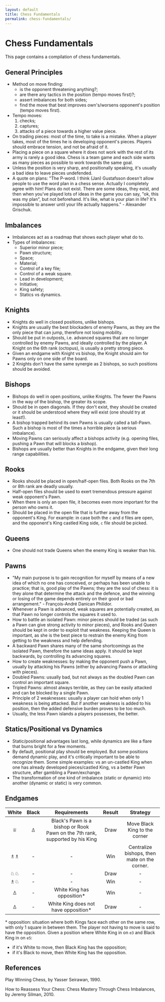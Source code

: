 ```yaml
---
layout: default
title: Chess Fundamentals
permalink: chess-fundamentals/
---
```


# Chess Fundamentals

This page contains a compilation of chess fundamentals.

## General Principles

- Method on move finding:
  - is the opponent threatening anything?;
  - are there any tactics in the position (tempo moves first)?;
  - assert imbalances for both sides;
  - find the move that best improves own's/worsens opponent's position (tempo moves first).
- Tempo moves:
  1. checks;
  2. captures;
  3. attacks of a piece towards a higher value piece.
- On trading pieces: most of the time, to take is a mistake. When a player takes, most of the times he is developing opponent's pieces. Players should embrace tension, and not be afraid of it.
- Placing a piece on a square where it does not work with the rest of its army is rarely a good idea. Chess is a team game and each side wants as many pieces as possible to work towards the same goal.
- Unless the position is very sharp, and positionally speaking, it's usually a bad idea to leave pieces undefended.
- A quote on plans: "The P-word. I think (Jan) Gustafsson doesn't allow people to use the word plan in a chess sense. Actually I completely agree with him! Plans do not exist. There are some ideas, they exist, and then when you've played lots of ideas in the game you can say, "ok, this was my plan", but not beforehand. It's like, what is your plan in life? It's impossible to answer until your life actually happens." - Alexander Grischuk.

## Imbalances

- Imbalances act as a roadmap that shows each player what do to.
- Types of imbalances:
  - Superior minor piece;
  - Pawn structure;
  - Space;
  - Material;
  - Control of a key file;
  - Control of a weak square.
  - Lead in development;
  - Initiative;
  - King safety;
  - Statics vs dynamics.

## Knights

- Knights do well in closed positions, unlike bishops.
- Knights are usually the best blockaders of enemy Pawns, as they are the only piece that can jump, therefore not losing mobility.
- Should be put in outposts, i.e. advanced squares that are no longer controlled by enemy Pawns, and ideally controlled by the player. A Knight on the 6th rank (octopus), is usually a pretty strong piece.
- Given an endgame with Knight vs bishop, the Knight should aim for Pawns only on one side of the board.
- 2 Knights don't have the same synergie as 2 bishops, so such positions should be avoided.

## Bishops

- Bishops do well in open positions, unlike Knights. The fewer the Pawns in the way of the bishop, the greater its scope.
- Should be in open diagonals. If they don't exist, they should be created or it should be understood where they will exist (one should try at least!).
- A bishop trapped behind its own Pawns is usually called a tall-Pawn. Such a bishop is most of the times a horrible piece (a serious imbalance).
- Moving Pawns can seriously affect a bishops activity (e.g. opening files, pushing a Pawn that will blocks a bishop).
- Bishops are usually better than Knights in the endgame, given their long range capabilities.

## Rooks

- Rooks should be placed in open/half-open files. Both Rooks on the 7th or 8th rank are deadly usually.
- Half-open files should be used to exert tremendous pressure against weak opponent's Pawn.
- When there is only an open file, it becomes even more important for the person who owns it.
- Should be placed in the open file that is further away from the opponent's King. For example: in case both the `c` and `d` files are open, and the opponent's King castled King side, `c` file should be picked.

## Queens

- One should not trade Queens when the enemy King is weaker than his.

## Pawns

- "My main purpose is to gain recognition for myself by means of a new idea of which no one has conceived, or perhaps has been unable to practice; that is, good play of the Pawns; they are the soul of chess: it is they alone that determine the attack and the defence, and the winning or losing of the game depends entirely on their good or bad arrangement." - François-André Danican Philidor.
- Whenever a Pawn is advanced, weak squares are potentially created, as that Pawn no longer controls the squares it used to.
- How to battle an isolated Pawn: minor pieces should be traded (as such a Pawn can give strong activity to minor pieces), and Rooks and Queen should be kept in order to exploit that weakness. Keeping the Queen is important, as she is the best piece to restrain the enemy King from getting to the weakness and help defending.
- A backward Pawn shares many of the same shortcomings as the isolated Pawn, therefore the same ideas apply. It should be kept backwards, by controlling its advancing squares.
- How to create weaknesses: by making the opponent push a Pawn, usually by attacking his Pawns (either by advancing Pawns or attacking with pieces).
- Doubled Pawns: usually bad, but not always as the doubled Pawn can control an important square.
- Tripled Pawns: almost always terrible, as they can be easily attacked and can be blocked by a single Pawn.
- Principle of 2 weaknesses: usually a player can hold when only 1 weakness is being attacked. But if another weakness is added to his position, then the added defensive burden proves to be too much.
- Usually, the less Pawn islands a players possesses, the better.

## Statics/Positional vs Dynamics

- Static/positional advantages last long, while dynamics are like a flare that burns bright for a few moments.
- By default, positional play should be employed. But some positions demand dynamic play, and it's critically important to be able to recognize them. Some simple examples: vs an un-castled King when one has already developed pieces/castled King, vs a better Pawn structure, after gambling a Pawn/exchange.
- The transformation of one kind of imbalance (static or dynamic) into another (dynamic or static) is very common.

## Endgames

| White | Black |                                 Requirements                                 | Result |                   Strategy                   |
| :---: | :---: | :--------------------------------------------------------------------------: | :----: | :------------------------------------------: |
|   ♕   |   ♙   | Black's Pawn is a bishop or Rook Pawn on the 7th rank, supported by his King |  Draw  |        Move Black King to the corner         |
|  ♗♗   |   -   |                                      -                                       |  Win   | Centralize bishops, then mate on the corner. |
|  ♘♘   |   -   |                                      -                                       |  Draw  |                      -                       |
|  ♗♘   |   -   |                                      -                                       |  Win   |                      -                       |
|   ♙   |   -   |                         White King has opposition\*                          |  Win   |                      -                       |
|   ♙   |   -   |                    White King does not have opposition\*                     |  Draw  |                      -                       |

\* opposition: situation where both Kings face each other on the same row, with only 1 square in between them. The player not having to move is said to have the opposition. Given a position where White King in on `e3` and Black King in on `e5`:

- if it's White to move, then Black King has the opposition;
- if it's Black to move, then White King has the opposition.

## References

Play Winning Chess, by Yasser Seirawan, 1990.

How to Reassess Your Chess: Chess Mastery Through Chess Imbalances, by Jeremy Silman, 2010.
